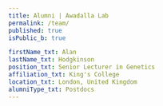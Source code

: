 ```yaml
---
title: Alumni | Awadalla Lab
permalink: /team/
published: true
isPublic_b: true

firstName_txt: Alan
lastName_txt: Hodgkinson
position_txt: Senior Lecturer in Genetics
affiliation_txt: King's College
location_txt: London, United Kingdom
alumniType_txt: Postdocs
---
```

